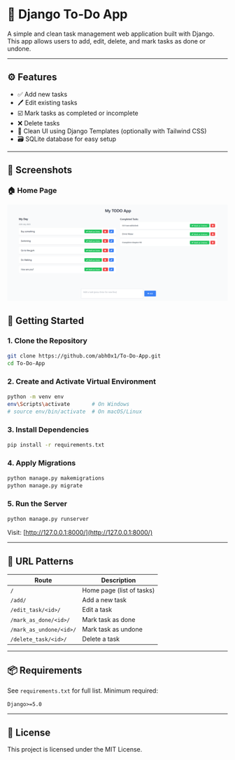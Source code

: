 # 📝 Django To-Do App

A simple and clean task management web application built with Django. This app allows users to add, edit, delete, and mark tasks as done or undone.

---

## ⚙️ Features

- ✅ Add new tasks  
- 🖊️ Edit existing tasks  
- ☑️ Mark tasks as completed or incomplete  
- ❌ Delete tasks  
- 🎨 Clean UI using Django Templates (optionally with Tailwind CSS)  
- 🗃️ SQLite database for easy setup  

---

## 📸 Screenshots

### 🏠 Home Page
![Home Page](screenshots/home.png)

## 🚀 Getting Started

### 1. Clone the Repository

```bash
git clone https://github.com/abh0x1/To-Do-App.git
cd To-Do-App
```

### 2. Create and Activate Virtual Environment

```bash
python -m venv env
env\Scripts\activate       # On Windows
# source env/bin/activate  # On macOS/Linux
```

### 3. Install Dependencies

```bash
pip install -r requirements.txt
```

### 4. Apply Migrations

```bash
python manage.py makemigrations
python manage.py migrate
```

### 5. Run the Server

```bash
python manage.py runserver
```

Visit: [http://127.0.0.1:8000/](http://127.0.0.1:8000/)

---

## 🔗 URL Patterns

| Route                        | Description               |
|-----------------------------|---------------------------|
| `/`                         | Home page (list of tasks) |
| `/add/`                     | Add a new task            |
| `/edit_task/<id>/`          | Edit a task               |
| `/mark_as_done/<id>/`       | Mark task as done         |
| `/mark_as_undone/<id>/`     | Mark task as undone       |
| `/delete_task/<id>/`        | Delete a task             |

---

## 📦 Requirements

See `requirements.txt` for full list. Minimum required:

```
Django>=5.0
```

---

## 🧾 License

This project is licensed under the MIT License.
